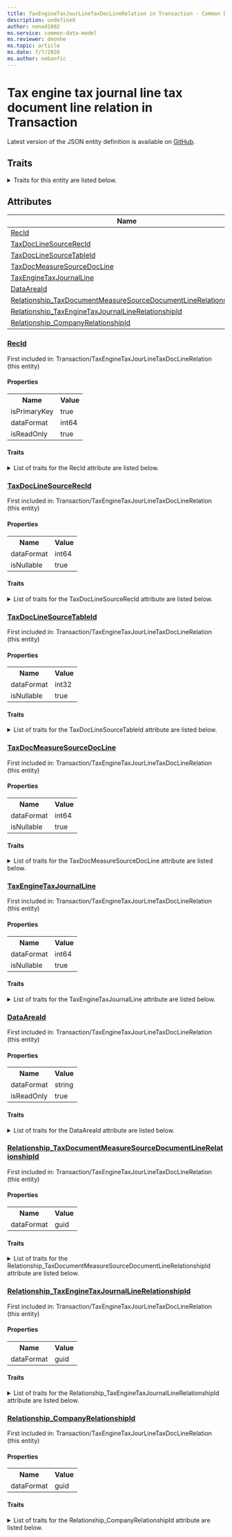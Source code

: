 ```yaml
---
title: TaxEngineTaxJourLineTaxDocLineRelation in Transaction - Common Data Model | Microsoft Docs
description: undefined
author: nenad1002
ms.service: common-data-model
ms.reviewer: deonhe
ms.topic: article
ms.date: 7/7/2020
ms.author: nebanfic
---
```


# Tax engine tax journal line tax document line relation in Transaction

  
 Latest version of the JSON entity definition is available on <a href="https://github.com/Microsoft/CDM/tree/master/schemaDocuments/core/operationsCommon/Tables/Finance/Tax/Transaction/TaxEngineTaxJourLineTaxDocLineRelation.cdm.json" target="_blank">GitHub</a>.  

## Traits

<details>
<summary>Traits for this entity are listed below.  
</summary>

**is.identifiedBy**  
  names a specifc identity attribute to use with an entity  <table><tr><th>Parameter</th><th>Value</th><th>Data type</th><th>Explanation</th></tr><tr><td>attribute</td><td>[TaxEngineTaxJourLineTaxDocLineRelation/(resolvedAttributes)/RecId](#RecId)</td><td>attribute</td><td></td></tr></table>

**is.CDM.entityVersion**  
  <table><tr><th>Parameter</th><th>Value</th><th>Data type</th><th>Explanation</th></tr><tr><td>versionNumber</td><td>"1.0"</td><td>string</td><td>semantic version number of the entity</td></tr></table>

**is.application.releaseVersion**  
  <table><tr><th>Parameter</th><th>Value</th><th>Data type</th><th>Explanation</th></tr><tr><td>releaseVersion</td><td>"10.0.13.0"</td><td>string</td><td>semantic version number of the application introducing this entity</td></tr></table>

**is.localized.displayedAs**  
  Holds the list of language specific display text for an object.  <table><tr><th>Parameter</th><th>Value</th><th>Data type</th><th>Explanation</th></tr><tr><td>localizedDisplayText</td><td><table><tr><th>languageTag</th><th>displayText</th></tr><tr><td>en</td><td>Tax engine tax journal line tax document line relation</td></tr></table></td><td>entity</td><td>a reference to the constant entity holding the list of localized text</td></tr></table>

</details>

## Attributes

|Name|Description|First Included in Instance|
|---|---|---|
|[RecId](#RecId)||<a href="TaxEngineTaxJourLineTaxDocLineRelation.md" target="_blank">Transaction/TaxEngineTaxJourLineTaxDocLineRelation</a>|
|[TaxDocLineSourceRecId](#TaxDocLineSourceRecId)||<a href="TaxEngineTaxJourLineTaxDocLineRelation.md" target="_blank">Transaction/TaxEngineTaxJourLineTaxDocLineRelation</a>|
|[TaxDocLineSourceTableId](#TaxDocLineSourceTableId)||<a href="TaxEngineTaxJourLineTaxDocLineRelation.md" target="_blank">Transaction/TaxEngineTaxJourLineTaxDocLineRelation</a>|
|[TaxDocMeasureSourceDocLine](#TaxDocMeasureSourceDocLine)||<a href="TaxEngineTaxJourLineTaxDocLineRelation.md" target="_blank">Transaction/TaxEngineTaxJourLineTaxDocLineRelation</a>|
|[TaxEngineTaxJournalLine](#TaxEngineTaxJournalLine)||<a href="TaxEngineTaxJourLineTaxDocLineRelation.md" target="_blank">Transaction/TaxEngineTaxJourLineTaxDocLineRelation</a>|
|[DataAreaId](#DataAreaId)||<a href="TaxEngineTaxJourLineTaxDocLineRelation.md" target="_blank">Transaction/TaxEngineTaxJourLineTaxDocLineRelation</a>|
|[Relationship_TaxDocumentMeasureSourceDocumentLineRelationshipId](#Relationship_TaxDocumentMeasureSourceDocumentLineRelationshipId)||<a href="TaxEngineTaxJourLineTaxDocLineRelation.md" target="_blank">Transaction/TaxEngineTaxJourLineTaxDocLineRelation</a>|
|[Relationship_TaxEngineTaxJournalLineRelationshipId](#Relationship_TaxEngineTaxJournalLineRelationshipId)||<a href="TaxEngineTaxJourLineTaxDocLineRelation.md" target="_blank">Transaction/TaxEngineTaxJourLineTaxDocLineRelation</a>|
|[Relationship_CompanyRelationshipId](#Relationship_CompanyRelationshipId)||<a href="TaxEngineTaxJourLineTaxDocLineRelation.md" target="_blank">Transaction/TaxEngineTaxJourLineTaxDocLineRelation</a>|

### <a href=#RecId name="RecId">RecId</a>

First included in: Transaction/TaxEngineTaxJourLineTaxDocLineRelation (this entity)  

#### Properties

<table><tr><th>Name</th><th>Value</th></tr><tr><td>isPrimaryKey</td><td>true</td></tr><tr><td>dataFormat</td><td>int64</td></tr><tr><td>isReadOnly</td><td>true</td></tr></table>

#### Traits

<details>
<summary>List of traits for the RecId attribute are listed below.</summary>

**is.dataFormat.integer**  
**is.dataFormat.big**  
**is.identifiedBy**  
names a specifc identity attribute to use with an entity  <table><tr><th>Parameter</th><th>Value</th><th>Data type</th><th>Explanation</th></tr><tr><td>attribute</td><td>[TaxEngineTaxJourLineTaxDocLineRelation/(resolvedAttributes)/RecId](#RecId)</td><td>attribute</td><td></td></tr></table>

**is.readOnly**  
**is.dataFormat.integer**  
**is.dataFormat.big**  
</details>

### <a href=#TaxDocLineSourceRecId name="TaxDocLineSourceRecId">TaxDocLineSourceRecId</a>

First included in: Transaction/TaxEngineTaxJourLineTaxDocLineRelation (this entity)  

#### Properties

<table><tr><th>Name</th><th>Value</th></tr><tr><td>dataFormat</td><td>int64</td></tr><tr><td>isNullable</td><td>true</td></tr></table>

#### Traits

<details>
<summary>List of traits for the TaxDocLineSourceRecId attribute are listed below.</summary>

**is.dataFormat.integer**  
**is.dataFormat.big**  
**is.nullable**  
The attribute value may be set to NULL.  

**is.dataFormat.integer**  
**is.dataFormat.big**  
</details>

### <a href=#TaxDocLineSourceTableId name="TaxDocLineSourceTableId">TaxDocLineSourceTableId</a>

First included in: Transaction/TaxEngineTaxJourLineTaxDocLineRelation (this entity)  

#### Properties

<table><tr><th>Name</th><th>Value</th></tr><tr><td>dataFormat</td><td>int32</td></tr><tr><td>isNullable</td><td>true</td></tr></table>

#### Traits

<details>
<summary>List of traits for the TaxDocLineSourceTableId attribute are listed below.</summary>

**is.dataFormat.integer**  
**is.nullable**  
The attribute value may be set to NULL.  

**is.dataFormat.integer**  
</details>

### <a href=#TaxDocMeasureSourceDocLine name="TaxDocMeasureSourceDocLine">TaxDocMeasureSourceDocLine</a>

First included in: Transaction/TaxEngineTaxJourLineTaxDocLineRelation (this entity)  

#### Properties

<table><tr><th>Name</th><th>Value</th></tr><tr><td>dataFormat</td><td>int64</td></tr><tr><td>isNullable</td><td>true</td></tr></table>

#### Traits

<details>
<summary>List of traits for the TaxDocMeasureSourceDocLine attribute are listed below.</summary>

**is.dataFormat.integer**  
**is.dataFormat.big**  
**is.nullable**  
The attribute value may be set to NULL.  

**is.dataFormat.integer**  
**is.dataFormat.big**  
</details>

### <a href=#TaxEngineTaxJournalLine name="TaxEngineTaxJournalLine">TaxEngineTaxJournalLine</a>

First included in: Transaction/TaxEngineTaxJourLineTaxDocLineRelation (this entity)  

#### Properties

<table><tr><th>Name</th><th>Value</th></tr><tr><td>dataFormat</td><td>int64</td></tr><tr><td>isNullable</td><td>true</td></tr></table>

#### Traits

<details>
<summary>List of traits for the TaxEngineTaxJournalLine attribute are listed below.</summary>

**is.dataFormat.integer**  
**is.dataFormat.big**  
**is.nullable**  
The attribute value may be set to NULL.  

**is.dataFormat.integer**  
**is.dataFormat.big**  
</details>

### <a href=#DataAreaId name="DataAreaId">DataAreaId</a>

First included in: Transaction/TaxEngineTaxJourLineTaxDocLineRelation (this entity)  

#### Properties

<table><tr><th>Name</th><th>Value</th></tr><tr><td>dataFormat</td><td>string</td></tr><tr><td>isReadOnly</td><td>true</td></tr></table>

#### Traits

<details>
<summary>List of traits for the DataAreaId attribute are listed below.</summary>

**is.dataFormat.character**  
**is.dataFormat.big**  
**is.dataFormat.array**  
**is.readOnly**  
**is.dataFormat.character**  
**is.dataFormat.array**  
</details>

### <a href=#Relationship_TaxDocumentMeasureSourceDocumentLineRelationshipId name="Relationship_TaxDocumentMeasureSourceDocumentLineRelationshipId">Relationship_TaxDocumentMeasureSourceDocumentLineRelationshipId</a>

First included in: Transaction/TaxEngineTaxJourLineTaxDocLineRelation (this entity)  

#### Properties

<table><tr><th>Name</th><th>Value</th></tr><tr><td>dataFormat</td><td>guid</td></tr></table>

#### Traits

<details>
<summary>List of traits for the Relationship_TaxDocumentMeasureSourceDocumentLineRelationshipId attribute are listed below.</summary>

**is.dataFormat.character**  
**is.dataFormat.big**  
**is.dataFormat.array**  
**is.dataFormat.guid**  
**means.identity.entityId**  
**is.linkedEntity.identifier**  
Marks the attribute(s) that hold foreign key references to a linked (used as an attribute) entity. This attribute is added to the resolved entity to enumerate the referenced entities.  <table><tr><th>Parameter</th><th>Value</th><th>Data type</th><th>Explanation</th></tr><tr><td>entityReferences</td><td><table><tr><th>entityReference</th><th>attributeReference</th></tr><tr><td><a href="../WorksheetLine/TaxDocumentMeasureSourceDocumentLine.md" target="_blank">/core/operationsCommon/Tables/Finance/Tax/WorksheetLine/TaxDocumentMeasureSourceDocumentLine.cdm.json/TaxDocumentMeasureSourceDocumentLine</a></td><td><a href="../WorksheetLine/TaxDocumentMeasureSourceDocumentLine.md#RecId" target="_blank">RecId</a></td></tr></table></td><td>entity</td><td>a reference to the constant entity holding the list of entity references</td></tr></table>

**is.dataFormat.guid**  
**is.dataFormat.character**  
**is.dataFormat.array**  
</details>

### <a href=#Relationship_TaxEngineTaxJournalLineRelationshipId name="Relationship_TaxEngineTaxJournalLineRelationshipId">Relationship_TaxEngineTaxJournalLineRelationshipId</a>

First included in: Transaction/TaxEngineTaxJourLineTaxDocLineRelation (this entity)  

#### Properties

<table><tr><th>Name</th><th>Value</th></tr><tr><td>dataFormat</td><td>guid</td></tr></table>

#### Traits

<details>
<summary>List of traits for the Relationship_TaxEngineTaxJournalLineRelationshipId attribute are listed below.</summary>

**is.dataFormat.character**  
**is.dataFormat.big**  
**is.dataFormat.array**  
**is.dataFormat.guid**  
**means.identity.entityId**  
**is.linkedEntity.identifier**  
Marks the attribute(s) that hold foreign key references to a linked (used as an attribute) entity. This attribute is added to the resolved entity to enumerate the referenced entities.  <table><tr><th>Parameter</th><th>Value</th><th>Data type</th><th>Explanation</th></tr><tr><td>entityReferences</td><td><table><tr><th>entityReference</th><th>attributeReference</th></tr><tr><td><a href="../WorksheetLine/TaxEngineTaxJournalLine.md" target="_blank">/core/operationsCommon/Tables/Finance/Tax/WorksheetLine/TaxEngineTaxJournalLine.cdm.json/TaxEngineTaxJournalLine</a></td><td><a href="../WorksheetLine/TaxEngineTaxJournalLine.md#RecId" target="_blank">RecId</a></td></tr></table></td><td>entity</td><td>a reference to the constant entity holding the list of entity references</td></tr></table>

**is.dataFormat.guid**  
**is.dataFormat.character**  
**is.dataFormat.array**  
</details>

### <a href=#Relationship_CompanyRelationshipId name="Relationship_CompanyRelationshipId">Relationship_CompanyRelationshipId</a>

First included in: Transaction/TaxEngineTaxJourLineTaxDocLineRelation (this entity)  

#### Properties

<table><tr><th>Name</th><th>Value</th></tr><tr><td>dataFormat</td><td>guid</td></tr></table>

#### Traits

<details>
<summary>List of traits for the Relationship_CompanyRelationshipId attribute are listed below.</summary>

**is.dataFormat.character**  
**is.dataFormat.big**  
**is.dataFormat.array**  
**is.dataFormat.guid**  
**means.identity.entityId**  
**is.linkedEntity.identifier**  
Marks the attribute(s) that hold foreign key references to a linked (used as an attribute) entity. This attribute is added to the resolved entity to enumerate the referenced entities.  <table><tr><th>Parameter</th><th>Value</th><th>Data type</th><th>Explanation</th></tr><tr><td>entityReferences</td><td><table><tr><th>entityReference</th><th>attributeReference</th></tr><tr><td><a href="../../Ledger/Main/CompanyInfo.md" target="_blank">/core/operationsCommon/Tables/Finance/Ledger/Main/CompanyInfo.cdm.json/CompanyInfo</a></td><td><a href="../../Ledger/Main/CompanyInfo.md#RecId" target="_blank">RecId</a></td></tr></table></td><td>entity</td><td>a reference to the constant entity holding the list of entity references</td></tr></table>

**is.dataFormat.guid**  
**is.dataFormat.character**  
**is.dataFormat.array**  
</details>
